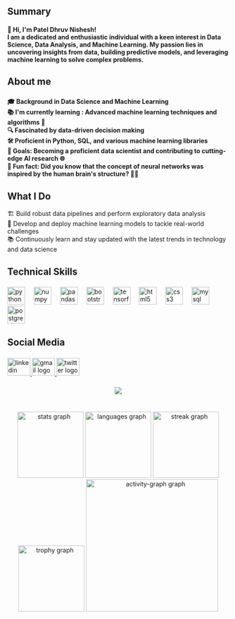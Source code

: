 <h2 align="left">Summary</h2>

<h4 align="left">👋 Hi, I'm Patel Dhruv Nishesh! <br> I am a dedicated and enthusiastic individual with a keen interest in Data Science, Data Analysis, and Machine Learning. My passion lies in uncovering insights from data, building predictive models, and leveraging machine learning to solve complex problems.</h4>

###

<h2 align="left">About me</h2>

###

<h4 align="left">🎓 Background in Data Science and Machine Learning <br>📚 I'm currently learning : Advanced machine learning techniques and algorithms 🧠 <br>🔍 Fascinated by data-driven decision making <br>🛠️ Proficient in Python, SQL, and various machine learning libraries <br> 🎯 Goals: Becoming a proficient data scientist and contributing to cutting-edge AI research 🌐<br>🎲 Fun fact: Did you know that the concept of neural networks was inspired by the human brain's structure? 🧠✨</h4>

###

<h2 align="left"> What I Do </h2>
🏗️ Build robust data pipelines and perform exploratory data analysis <br>
🤖 Develop and deploy machine learning models to tackle real-world challenges <br>
📚 Continuously learn and stay updated with the latest trends in technology and data science

###

<h2 align="left">Technical Skills</h2>

###

<div align="left">
  <img src="https://cdn.jsdelivr.net/gh/devicons/devicon/icons/python/python-original.svg" height="40" alt="python logo"  />
  <img width="12" />
  <img src="https://cdn.jsdelivr.net/gh/devicons/devicon/icons/numpy/numpy-original.svg" height="40" alt="numpy logo"  />
  <img width="12" />
  <img src="https://cdn.jsdelivr.net/gh/devicons/devicon/icons/pandas/pandas-original.svg" height="40" alt="pandas logo"  />
  <img width="12" />
  <img src="https://skillicons.dev/icons?i=bootstrap" height="40" alt="bootstrap logo"  />
  <img width="12" />
  <img src="https://cdn.jsdelivr.net/gh/devicons/devicon/icons/tensorflow/tensorflow-original.svg" height="40" alt="tensorflow logo"  />
  <img width="12" />
  <img src="https://cdn.jsdelivr.net/gh/devicons/devicon/icons/html5/html5-original.svg" height="40" alt="html5 logo"  />
  <img width="12" />
  <img src="https://cdn.jsdelivr.net/gh/devicons/devicon/icons/css3/css3-original.svg" height="40" alt="css3 logo"  />
  <img width="12" />
  <img src="https://cdn.jsdelivr.net/gh/devicons/devicon/icons/mysql/mysql-original.svg" height="40" alt="mysql logo"  />
  <img width="12" />
  <img src="https://cdn.jsdelivr.net/gh/devicons/devicon/icons/postgresql/postgresql-original.svg" height="40" alt="postgresql logo"  />
</div>

###

<h2 align="left">Social Media</h2>

###

<div align="left">
  <a href="https://www.linkedin.com/in/dhruv-patel-9a4755252/" target="_blank">
    <img src="https://raw.githubusercontent.com/maurodesouza/profile-readme-generator/master/src/assets/icons/social/linkedin/default.svg" width="52" height="40" alt="linkedin logo"  />
  </a>
  <a href="dhruvpatel3114@gmail.com" target="_blank">
    <img src="https://raw.githubusercontent.com/maurodesouza/profile-readme-generator/master/src/assets/icons/social/gmail/default.svg" width="52" height="40" alt="gmail logo"  />
  </a>
  <a href=" https://x.com/dhruvv14?t=oWqCecRWSu-qcZ5WoQL0pQ&s=08" target="_blank">
    <img src="https://raw.githubusercontent.com/maurodesouza/profile-readme-generator/master/src/assets/icons/social/twitter/default.svg" width="52" height="40" alt="twitter logo"  />
  </a>
</div>

###

<div align="center">
  <img src="https://profile-counter.glitch.me/DhruvPatel1409/count.svg?"  />
</div>

###

<br clear="both">

<div align="center">
  <img src="https://github-readme-stats.vercel.app/api?username=DhruvPatel1409&hide_title=false&hide_rank=false&show_icons=true&include_all_commits=true&count_private=true&disable_animations=false&theme=dracula&locale=en&hide_border=false&order=1" height="150" alt="stats graph"  />
  <img src="https://github-readme-stats.vercel.app/api/top-langs?username=DhruvPatel1409&locale=en&hide_title=false&layout=compact&card_width=320&langs_count=5&theme=dracula&hide_border=false&order=2" height="150" alt="languages graph"  />
  <img src="https://streak-stats.demolab.com?user=DhruvPatel1409&locale=en&mode=daily&theme=dark&hide_border=false&border_radius=6&order=3" height="150" alt="streak graph"  />
  <img src="https://github-profile-trophy.vercel.app?username=DhruvPatel1409&theme=dracula&column=-1&row=1&margin-w=8&margin-h=8&no-bg=false&no-frame=false&order=4" height="150" alt="trophy graph"  />
  <img src="https://github-readme-activity-graph.vercel.app/graph?username=DhruvPatel1409&radius=16&theme=react&area=true&order=5" height="300" alt="activity-graph graph"  />
</div>

###
